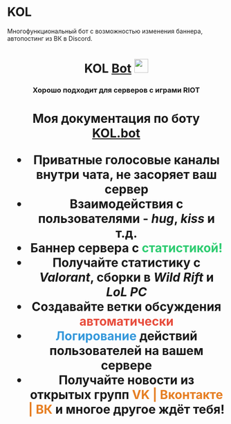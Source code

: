 # KOL
Многофункциональный бот с возможностью изменения баннера, автопостинг из ВК в Discord.

<h1 align="center">KOL <a href="[https://onetouch.bio.link/](https://alims-organization-1.gitbook.io/kol.bot//)" target="_blank">Bot</a> 
<img src="https://github.com/blackcater/blackcater/raw/main/images/Hi.gif" height="32"/></h1>
<h3 align="center">Хорошо подходит для серверов с играми RIOT</h3>

<h1 align="center">Моя документация по боту <a href="https://alims-organization-1.gitbook.io/kol.bot//" target="_blank">KOL.bot</a> 


<ul>
    <li>Приватные голосовые каналы внутри чата, не засоряет ваш сервер</li>
    <li>Взаимодействия с пользователями - <i>hug</i>, <i>kiss</i> и т.д.</li>
    <li>Баннер сервера с <strong style="color: #2ecc71;">статистикой!</strong></li>
    <li>Получайте статистику с <i>Valorant</i>, сборки в <i>Wild Rift</i> и <i>LoL PC</i></li>
    <li>Создавайте ветки обсуждения <strong style="color: #e74c3c;">автоматически</strong></li>
    <li><strong style="color: #3498db;">Логирование</strong> действий пользователей на вашем сервере</li>
    <li>Получайте новости из открытых групп <strong style="color: #e67e22;">VK | Вконтакте | ВК</strong> и многое другое ждёт тебя!</li>
</ul>
